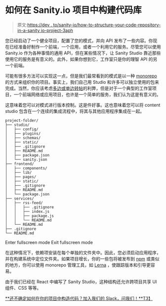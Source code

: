 # 如何在 Sanity.io 项目中构建代码库

> 原文:[https://dev . to/sanity-io/how-to-structure-your-code-repository-in-a-sanity io-project-3aph](https://dev.to/sanity-io/how-to-structure-your-code-repository-in-a-sanityio-project-3aph)

您已经启动了一个健全项目，配置了您的模式，并向 API 发布了一些内容。你现在已经准备好制作一个前端，一个应用，或者一个利用它的服务。尽管您可以使用 Sanity.io 作为各种事情的通用 API，但在某些情况下，让 Sanity Studio 靠近那些使用它的服务是有意义的。此外，如果你想到它，工作室只是你的理智 API 的另一个前端。

可能有很多方法可以实现这一点，但是我们最常看到的模式是以一种 [monorepo](https://github.com/babel/babel/blob/master/doc/design/monorepo.md) 的方式来组织你的项目。事实上，我们自己用 Studio 和许多可以独立使用的包来完成。当然，你应该考虑[多边或单边转帖](https://medium.com/@patrickleet/mono-repo-or-multi-repo-why-choose-one-when-you-can-have-both-e9c77bd0c668)的利弊，但是对于一个典型的工作室项目，一个前端网络或应用项目，也许是一个简单的服务，我们认为这是有意义的。

这意味着您可以对模式进行版本控制。这是件好事。这也意味着您可以将 content studio 包含在一个连续的集成流程中，将其与其他应用程序集成在一起。

```
project-folder/
├── studio/
│   ├── config/
│   ├── plugins/
│   ├── schemas/
│   ├── static/
│   ├── .gitignore
│   ├── README.md
│   ├── package.json
│   └── sanity.json
├── frontend/
│   ├── components/
│   ├── lib/
│   ├── pages/
│   ├── static/
│   ├── .gitignore
│   ├── README.md
│   └── package.json
├── services/
│   ├── rss-feed/
│   │   ├── .gitignore
│   │   ├── index.js
│   │   ├── package.js
│   │   └── README.md
│   └── README.md
├── .gitignore
└── README.md 
```

Enter fullscreen mode Exit fullscreen mode

在这种情况下，依赖项安装在每个单独的文件夹中。因此，您必须启动应用程序，并在构建系统中定位文件夹。如果项目增长，你的一些包将被发布到 [npm](https://www.npmjs.com/) 或类似的地方，你可以使用 monorepo 管理工具，如 [Lerna](https://github.com/lerna/lerna) ，使跟踪版本和引导更容易。

由于我们已经在 React 中编写了 Sanity Studio，这种结构还允许跨项目共享 UI 组件、CSS 等等。

[**还不确定如何在你的项目中构造代码？加入我们的 Slack，问我们！**T3】](https://slack.sanity.io/)